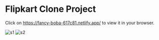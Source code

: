 # Flipkart Clone Project
Click on https://fancy-boba-617c81.netlify.app/ to view it in your browser.

![s1](https://github.com/user-attachments/assets/7acef7c9-62fe-4ac8-9864-4aea11722ec8)
![s2](https://github.com/user-attachments/assets/dc999394-f9ef-40de-8c45-df8a15e6b993)
